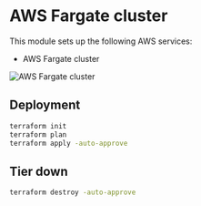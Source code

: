 <!-- BEGIN_TF_DOCS -->

# AWS Fargate cluster

This module sets up the following AWS services:

* AWS Fargate cluster

![AWS Fargate cluster](https://hands-on.cloud/wp-content/uploads/2022/05/How-to-manage-Amazon-EFS-using-Terraform-Fargate-cluster-deployment.png)

## Deployment

```sh
terraform init
terraform plan
terraform apply -auto-approve
```

## Tier down

```sh
terraform destroy -auto-approve
```

<!-- END_TF_DOCS -->